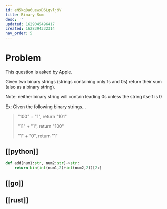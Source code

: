 ```yaml
---
id: eN5kq8a6uewxD6Lgvlj9V
title: Binary Sum
desc: ''
updated: 1629045496417
created: 1628394332314
nav_order: 5
---
```


# Problem

This question is asked by Apple.

Given two binary strings (strings containing only 1s and 0s) return their sum (also as a binary string).

Note: neither binary string will contain leading 0s unless the string itself is 0

Ex: Given the following binary strings...

> "100" + "1", return "101"
>
> "11" + "1", return "100"
>
> "1" + "0", return  "1"


## [[python]]
```python
def add(num1:str, num2:str)->str:
    return bin(int(num1,2)+int(num2,2))[2:]
```
## [[go]]

## [[rust]]
